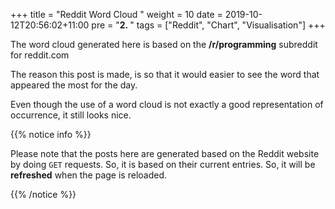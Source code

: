 +++
title = "Reddit Word Cloud "
weight = 10
date = 2019-10-12T20:56:02+11:00
pre = "<b>2. </b>"
tags = ["Reddit", "Chart", "Visualisation"]
+++
<script src="https://d3js.org/d3.v3.min.js"></script>
<script src="https://rawgit.com/jasondavies/d3-cloud/master/build/d3.layout.cloud.js"></script>

The word cloud generated here is based on the **/r/programming** subreddit for reddit.com

The reason this post is made, is so that it would easier to see the word that appeared the most for the day.

Even though the use of a word cloud is not exactly a good representation of occurrence, it still looks nice.

{{% notice info %}}

Please note that the posts here are generated based on the Reddit website by doing `GET` requests. So, it is based on their current entries. So, it will be **refreshed** when the page is reloaded.

{{% /notice %}}
<div id="cloud"></div>

<script>

// Based on http://bl.ocks.org/joews/9697914 with modifications.
let words = "";
let freq = "";
let arr = "";

var stopWords = [
  'about', 'after', 'all', 'also', 'am', 'an', 'and', 'another', 'any', 'are', 'as', 'at', 'be',
  'because', 'been', 'before', 'being', 'between', 'both', 'but', 'by', 'came', 'can',
  'come', 'could', 'did', 'do', 'each', 'for', 'from', 'get', 'got', 'has', 'had',
  'he', 'have', 'her', 'here', 'him', 'himself', 'his', 'how', 'if', 'in', 'into',
  'is', 'it', 'like', 'make', 'many', 'me', 'might', 'more', 'most', 'much', 'must',
  'my', 'never', 'now', 'of', 'on', 'only', 'or', 'other', 'our', 'out', 'over',
  'said', 'same', 'see', 'should', 'since', 'some', 'still', 'such', 'take', 'than',
  'that', 'the', 'their', 'them', 'then', 'there', 'these', 'they', 'this', 'those',
  'through', 'to', 'too', 'under', 'up', 'very', 'was', 'way', 'we', 'well', 'were',
  'what', 'where', 'which', 'while', 'who', 'with', 'would', 'you', 'your', 'a', 'i', 'its', 'why'
];

// https://stackoverflow.com/questions/5631422/stop-word-removal-in-javascript

function remove_stopwords(str) {
    res = []
    words = str.split(' ')
    for(i=0;i<words.length;i++) {
        if(!stopWords.includes(words[i])) {
            res.push(words[i])
        }
    }
    return(res.join(' '))
  }

//Simple animated example of d3-cloud - https://github.com/jasondavies/d3-cloud
//Based on https://github.com/jasondavies/d3-cloud/blob/master/examples/simple.html

// Encapsulate the word cloud functionality
function wordCloud(selector) {

    var fill = d3.scale.category20();

    //Construct the word cloud's SVG element
    var svg = d3.select(selector).append("svg")
        
        .attr("viewBox", `0 0 800 800`)
        .append("g")
        .attr("transform", "translate(400,400)");


    //Draw the word cloud
    function draw(words) {
        var cloud = svg.selectAll("g text")
                        .data(words, function(d) { return d.text; })

        //Entering words
        cloud.enter()
            .append("text")
            .style("font-family", "Impact")
            .style("fill", function(d, i) { return fill(i); })
            .attr("text-anchor", "middle")
            .attr('font-size', 1)
            .text(function(d) { return d.text; });

        //Entering and existing words
        cloud
            .transition()
                .duration(600)
                .style("font-size", function(d) { return d.size + "px"; })
                .attr("transform", function(d) {
                    return "translate(" + [d.x, d.y] + ")rotate(" + d.rotate + ")";
                })
                .style("fill-opacity", 1);

        //Exiting words
        cloud.exit()
            .transition()
                .duration(200)
                .style('fill-opacity', 1e-6)
                .attr('font-size', 1)
                .remove();
    }


    //Use the module pattern to encapsulate the visualisation code. We'll
    // expose only the parts that need to be public.
    return {

        //Recompute the word cloud for a new set of words. This method will
        // asycnhronously call draw when the layout has been computed.
        //The outside world will need to call this function, so make it part
        // of the wordCloud return value.

        update: function(words) {

            d3.layout.cloud().size([800, 800])
                .words(words)
                .padding(5)
                .rotate(function() { return ~~(Math.random() * 2) * 90; })
                .font("Impact")
                .fontSize(function(d) { return d.size; })
                .on("end", draw)
                .start();
        }
    }

}


//Prepare one of the sample sentences by removing punctuation,
// creating an array of words and computing a random size attribute.
function getWords(i) {
    arr = words.split(" ");
    let freq = foo(arr);
        
    return buildResult(arr);

}

//This method tells the word cloud to redraw with a new set of words.
//In reality the new words would probably come from a server request,
// user input or some other source.
function showNewWords(vis, i) {
    i = i || 0;

    vis.update(getWords(i ++ % words.length))    
}

//Create a new instance of the word cloud visualisation.
var myWordCloud = wordCloud('#cloud');

function foo(arr) {
    var a = [], b = [], prev;
    arr.sort();
    for ( var i = 0; i < arr.length; i++ ) {
        if ( arr[i] !== prev ) {
            a.push(arr[i]);
            b.push(1);
        } else {
            b[b.length-1]++;
        }
        prev = arr[i];
    }
    return [a,b];
}

function buildResult(arr){
    let resultArr = [];
    let sum = 0;    
    let total = freq[0].length;

    for(let i = 0; i < total; i++)
        resultArr.push({
            text: freq[0][i],
            size: freq[1][i] 
        });

    let sorted = resultArr.sort( (a,b) => b.size - a.size);
    sorted = sorted.slice(0, 50);
    for(let i = 0; i < sorted.length; i++)
        sum += sorted[i].size;

    resultArr = [];
    for(let i = 0; i < sorted.length; i++)
        resultArr.push({
            text: sorted[i]["text"],
            size: (sorted[i]["size"] / sum) * 60 + 50
        });
    return resultArr;
}


let getPost = () => {
    let result = ""; 
    let endPoint = "https://reddit.com/r/programming.json?limit=1000&jsonp=?"

    $.getJSON(endPoint, function(data){
        result = data;
        let entries = result["data"].children;
        for(let i = 0; i < entries.length; i++){
            let link = (entries[i]["data"]["title"]);
            words += " " + (entries[i]["data"]["title"]);   
        }

        words = words.replace(/[^\w\s]/gi, '');
        words = words.replace(/\d/g, '');
        words = remove_stopwords(words.toLowerCase());

        arr = words.split(" ");
        freq = foo(arr);
        showNewWords(myWordCloud);
    });
}

getPost();

</script>
